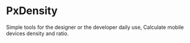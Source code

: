 # PxDensity
Simple tools for the designer or the developer daily use,
Calculate mobile devices density and ratio.
